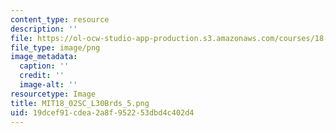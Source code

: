 ```yaml
---
content_type: resource
description: ''
file: https://ol-ocw-studio-app-production.s3.amazonaws.com/courses/18-02sc-multivariable-calculus-fall-2010/19dcef91cdea2a8f952253dbd4c402d4_MIT18_02SC_L30Brds_5.png
file_type: image/png
image_metadata:
  caption: ''
  credit: ''
  image-alt: ''
resourcetype: Image
title: MIT18_02SC_L30Brds_5.png
uid: 19dcef91-cdea-2a8f-9522-53dbd4c402d4
---
```

